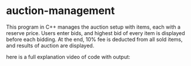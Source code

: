 # auction-management
This program in C++ manages the auction setup with items, each with a reserve price. Users enter bids, and highest bid of every item is displayed before each bidding. At the end, 10% fee is deducted from all sold items, and results of auction are displayed.

here is a full explanation video of code with output: 
